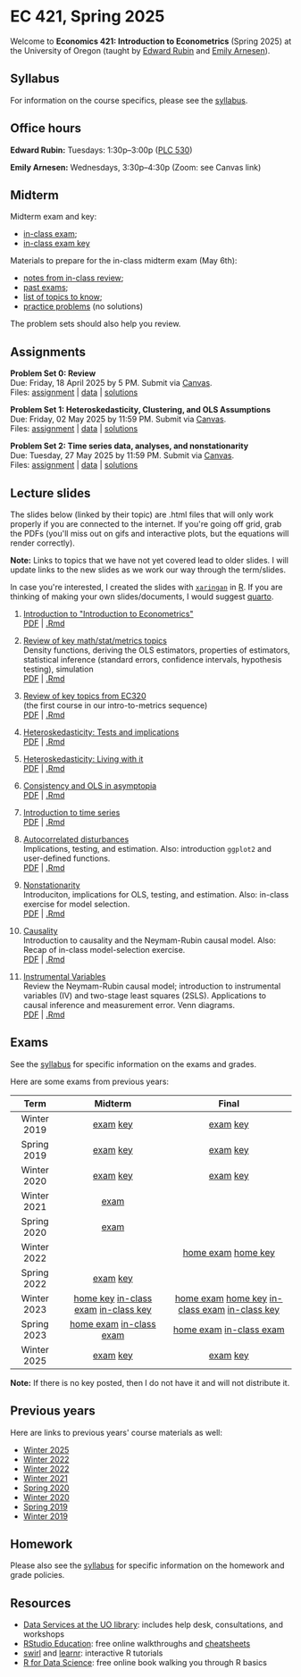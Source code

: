 # EC 421, Spring 2025

Welcome to **Economics 421: Introduction to Econometrics** (Spring 2025) at the University of Oregon (taught by [Edward Rubin](https://edrub.in) and [Emily Arnesen](https://emilyarnesen.com/)).

## Syllabus

For information on the course specifics, please see the [syllabus](https://raw.githack.com/edrubin/EC421S25/master/syllabus/syllabus.pdf).

## Office hours

__Edward Rubin:__ Tuesdays: 1:30p–3:00p ([PLC 530](https://map.uoregon.edu/b83e556a1))

__Emily Arnesen:__ Wednesdays, 3:30p–4:30p (Zoom: see Canvas link)

## Midterm

Midterm exam and key:

- [in-class exam](https://github.com/edrubin/EC421S25/blob/master/midterm/exam/exam-inclass.pdf);
- [in-class exam key](https://github.com/edrubin/EC421S25/blob/master/midterm/exam/exam-inclass-key.pdf)

Materials to prepare for the in-class midterm exam (May 6th):

- [notes from in-class review](https://github.com/edrubin/EC421S25/blob/master/midterm/prep/inclass-review.pdf);
- [past exams](https://github.com/edrubin/EC421S25?tab=readme-ov-file#exams);
- [list of topics to know](https://raw.githack.com/edrubin/EC421S25/master/midterm/prep/topics/midterm-topics.html);
- [practice problems](https://raw.githack.com/edrubin/EC421S25/master/midterm/prep/review/midterm-review.html) (no solutions)

The problem sets should also help you review.

## Assignments

**Problem Set 0: Review**
<br>Due: Friday, 18 April 2025 by 5 PM. Submit via [Canvas](https://canvas.uoregon.edu/courses/254921/assignments/1793531).
<br>Files: [assignment](https://raw.githack.com/edrubin/EC421S25/master/problem-sets/000/000-questions.html) | [data](https://github.com/edrubin/EC421S25/tree/master/problem-sets/000/data-acs.csv) | [solutions](https://raw.githack.com/edrubin/EC421S25/master/problem-sets/000/000-solutions.html)

**Problem Set 1: Heteroskedasticity, Clustering, and OLS Assumptions**
<br>Due: Friday, 02 May 2025 by 11:59 PM. Submit via [Canvas](https://canvas.uoregon.edu/courses/261057/assignments/1857218).
<br>Files: [assignment](https://raw.githack.com/edrubin/EC421S25/master/problem-sets/001/001-questions.html) | [data](https://github.com/edrubin/EC421S25/tree/master/problem-sets/001/vote-data.csv) | [solutions](https://raw.githack.com/edrubin/EC421S25/master/problem-sets/001/001-solutions.html) 

**Problem Set 2: Time series data, analyses, and nonstationarity**
<br>Due: Tuesday, 27 May 2025 by 11:59 PM. Submit via [Canvas](https://canvas.uoregon.edu/courses/261057/assignments/1857218).
<br>Files: [assignment](https://raw.githack.com/edrubin/EC421S25/master/problem-sets/002/002-questions.html) | [data](https://github.com/edrubin/EC421S25/tree/master/problem-sets/002/vote-data.csv) | [solutions](https://raw.githack.com/edrubin/EC421S25/master/problem-sets/002/002-solutions.html) 

## Lecture slides

The slides below (linked by their topic) are .html files that will only work properly if you are connected to the internet. If you're going off grid, grab the PDFs (you'll miss out on gifs and interactive plots, but the equations will render correctly).

**Note:** Links to topics that we have not yet covered lead to older slides. I will update links to the new slides as we work our way through the term/slides.

In case you're interested, I created the slides with [`xaringan`](https://github.com/yihui/xaringan/wiki) in [R](cran.r-project.org). If you are thinking of making your own slides/documents, I would suggest [quarto](https://quarto.org/).

1. [Introduction to "Introduction to Econometrics"](https://raw.githack.com/edrubin/EC421S25/master/notes/01-intro/slides.html) <br> [PDF](https://raw.githack.com/edrubin/EC421S25/master/notes/01-intro/slides.pdf) | [.Rmd](https://github.com/edrubin/EC421S25/blob/master/notes/01-intro/slides.rmd)

2. [Review of key math/stat/metrics topics](https://raw.githack.com/edrubin/EC421S25/master/notes/02-review/slides.html)<br>Density functions, deriving the OLS estimators, properties of estimators, statistical inference (standard errors, confidence intervals, hypothesis testing), simulation <br> [PDF](https://raw.githack.com/edrubin/EC421S25/master/notes/02-review/slides.pdf) | [.Rmd](https://github.com/edrubin/EC421S25/blob/master/notes/02-review/slides.rmd)

3. [Review of key topics from EC320](https://raw.githack.com/edrubin/EC421S25/master/notes/03-review/slides.html)<br>(the first course in our intro-to-metrics sequence) <br> [PDF](https://raw.githack.com/edrubin/EC421S25/master/notes/03-review/slides.pdf) | [.Rmd](https://github.com/edrubin/EC421S25/blob/master/notes/03-review/slides.rmd)

4. [Heteroskedasticity: Tests and implications](https://raw.githack.com/edrubin/EC421S25/master/notes/04-heteroskedasticity/slides.html) <br> [PDF](https://raw.githack.com/edrubin/EC421S25/master/notes/04-heteroskedasticity/slides.pdf) | [.Rmd](https://github.com/edrubin/EC421S25/blob/master/notes/04-heteroskedasticity/slides.rmd)

5. [Heteroskedasticity: Living with it](https://raw.githack.com/edrubin/EC421S25/master/notes/05-heteroskedasticity/slides.html) <br> [PDF](https://raw.githack.com/edrubin/EC421S25/master/notes/05-heteroskedasticity/slides.pdf) | [.Rmd](https://github.com/edrubin/EC421S25/blob/master/notes/05-heteroskedasticity/slides.rmd)

6. [Consistency and OLS in asymptopia](https://raw.githack.com/edrubin/EC421S25/master/notes/06-consistency/slides.html) <br> [PDF](https://raw.githack.com/edrubin/EC421S25/master/notes/06-consistency/slides.pdf) | [.Rmd](https://github.com/edrubin/EC421S25/blob/master/notes/06-consistency/slides.rmd)

7. [Introduction to time series](https://raw.githack.com/edrubin/EC421S25/master/notes/07-time-series/slides.html) <br> [PDF](https://raw.githack.com/edrubin/EC421S25/master/notes/07-time-series/slides.pdf) | [.Rmd](https://github.com/edrubin/EC421S25/blob/master/notes/07-time-series/slides.rmd)

8. [Autocorrelated disturbances](https://raw.githack.com/edrubin/EC421S25/master/notes/08-autocorrelation/slides.html)<br>Implications, testing, and estimation. Also: introduction `ggplot2` and user-defined functions. <br> [PDF](https://raw.githack.com/edrubin/EC421S25/master/notes/08-autocorrelation/slides.pdf) | [.Rmd](https://github.com/edrubin/EC421S25/blob/master/notes/08-autocorrelation/slides.Rmd)

9. [Nonstationarity](https://raw.githack.com/edrubin/EC421W25/master/notes/09-nonstationarity/slides.html)<br>Introduciton, implications for OLS, testing, and estimation. Also: in-class exercise for model selection. <br> [PDF](https://raw.githack.com/edrubin/EC421W25/master/notes/09-nonstationarity/slides.pdf) | [.Rmd](https://github.com/edrubin/EC421W25/blob/master/notes/09-nonstationarity/slides.Rmd)

10. [Causality](https://raw.githack.com/edrubin/EC421W25/master/notes/10-causality/slides.html)<br>Introduction to causality and the Neymam-Rubin causal model. Also: Recap of in-class model-selection exercise. <br> [PDF](https://raw.githack.com/edrubin/EC421W25/master/notes/10-causality/slides.pdf) | [.Rmd](https://github.com/edrubin/EC421W25/blob/master/notes/10-causality/slides.Rmd)

11. [Instrumental Variables](https://raw.githack.com/edrubin/EC421W25/master/notes/11-iv/slides.html)<br>Review the Neymam-Rubin causal model; introduction to instrumental variables (IV) and two-stage least squares (2SLS). Applications to causal inference and measurement error. Venn diagrams. <br> [PDF](https://raw.githack.com/edrubin/EC421W25/master/notes/11-iv/slides.pdf) | [.Rmd](https://github.com/edrubin/EC421W25/blob/master/notes/11-iv/slides.Rmd)

## Exams

See the [syllabus](https://raw.githack.com/edrubin/EC421S25/master/syllabus/syllabus.pdf) for specific information on the exams and grades.

Here are some exams from previous years:

| Term | Midterm | Final |
|:----:|:-------:|:-----:|
| Winter 2019 | [exam](https://raw.githack.com/edrubin/EC421S25/master/midterm/past/midterm-2019w.pdf) [key](https://raw.githack.com/edrubin/EC421S25/master/midterm/past/midterm-2019w-key.pdf) | [exam](https://raw.githack.com/edrubin/EC421S25/master/final/past/final-2019w.pdf) [key](https://raw.githack.com/edrubin/EC421S25/master/final/past/final-2019w-key.pdf) |
| Spring 2019 | [exam](https://raw.githack.com/edrubin/EC421S25/master/midterm/past/midterm-2019s.pdf) [key](https://raw.githack.com/edrubin/EC421S25/master/midterm/past/midterm-2019s-key.pdf) | [exam](https://raw.githack.com/edrubin/EC421S25/master/final/past/final-2019s.pdf) [key](https://raw.githack.com/edrubin/EC421S25/master/final/past/final-2019s-key.pdf) |
| Winter 2020 | [exam](https://raw.githack.com/edrubin/EC421S25/master/midterm/past/midterm-2020w.pdf) [key](https://raw.githack.com/edrubin/EC421S25/master/midterm/past/midterm-2020w-key.pdf) | [exam](https://raw.githack.com/edrubin/EC421S25/master/final/past/final-2020w.pdf) [key](https://raw.githack.com/edrubin/EC421S25/master/final/past/final-2020w-key.pdf) |
| Winter 2021 | [exam](https://raw.githack.com/edrubin/EC421S25/master/midterm/past/midterm-2021w.pdf) |  |
| Spring 2020 | [exam](https://raw.githack.com/edrubin/EC421S25/master/midterm/past/midterm-2020s.pdf) |  |
| Winter 2022 |  | [home exam](https://raw.githack.com/edrubin/EC421S25/master/final/past/final-2022w-home.pdf) [home key](https://raw.githack.com/edrubin/EC421S25/master/final/past/final-2022w-home-key.html) |
| Spring 2022 |  [exam](https://raw.githack.com/edrubin/EC421S25/master/midterm/past/midterm-2022s.pdf) [key](https://raw.githack.com/edrubin/EC421S25/master/midterm/past/midterm-2022s-key.pdf) |  |
| Winter 2023 | [home key](https://raw.githack.com/edrubin/EC421S25/master/midterm/past/midterm-2023w-home-key.html) [in-class exam](https://raw.githack.com/edrubin/EC421S25/master/midterm/past/midterm-2023w-inclass.pdf) [in-class key](https://raw.githack.com/edrubin/EC421S25/master/midterm/past/midterm-2023w-inclass-key.pdf) | [home exam](https://raw.githack.com/edrubin/EC421S25/master/final/past/final-2023w-home.html) [home key](https://raw.githack.com/edrubin/EC421S25/master/final/past/final-2023w-home-key.html) [in-class exam](https://raw.githack.com/edrubin/EC421S25/master/final/past/final-2023w-inclass.pdf) [in-class key](https://raw.githack.com/edrubin/EC421S25/master/final/past/final-2023w-inclass-key.pdf) |
| Spring 2023 | [home exam](https://raw.githack.com/edrubin/EC421S25/master/midterm/past/midterm-2023s-home.html) [in-class exam](https://raw.githack.com/edrubin/EC421S25/master/midterm/past/midterm-2023s-inclass.pdf) | [home exam](https://raw.githack.com/edrubin/EC421S25/master/final/past/final-2023s.html) [in-class exam](https://raw.githack.com/edrubin/EC421S25/master/final/past/final-2023s-inclass.pdf) |
| Winter 2025 | [exam](https://raw.githack.com/edrubin/EC421S25/master/midterm/past/midterm-2025w.pdf) [key](https://raw.githack.com/edrubin/EC421S25/master/midterm/past/midterm-2025w-key.pdf) | [exam](https://raw.githack.com/edrubin/EC421S25/master/final/past/final-2025w.pdf) [key](https://raw.githack.com/edrubin/EC421S25/master/final/past/final-2025w-key.pdf) |

**Note:** If there is no key posted, then I do not have it and will not distribute it.

## Previous years

Here are links to previous years' course materials as well:

- [Winter 2025](https://github.com/edrubin/EC421W25)
- [Winter 2022](https://github.com/edrubin/EC421W22)
- [Winter 2022](https://github.com/edrubin/EC421W22)
- [Winter 2021](https://github.com/edrubin/EC421W21)
- [Spring 2020](https://github.com/edrubin/EC421S20)
- [Winter 2020](https://github.com/edrubin/EC421W20)
- [Spring 2019](https://github.com/edrubin/EC421S19)
- [Winter 2019](https://github.com/edrubin/EC421W19)

## Homework

Please also see the [syllabus](https://raw.githack.com/edrubin/EC421S25/master/syllabus/syllabus.pdf) for specific information on the homework and grade policies.

## Resources

- [Data Services at the UO library](https://library.uoregon.edu/data-services): includes help desk, consultations, and workshops
- [RStudio Education](https://education.rstudio.com/): free online walkthroughs and [cheatsheets](https://posit.co/resources/cheatsheets/)
- [swirl](https://swirlstats.com/) and [learnr](https://cran.r-project.org/web/packages/learnr/index.html): interactive R tutorials
- [R for Data Science](https://r4ds.had.co.nz/): free online book walking you through R basics
